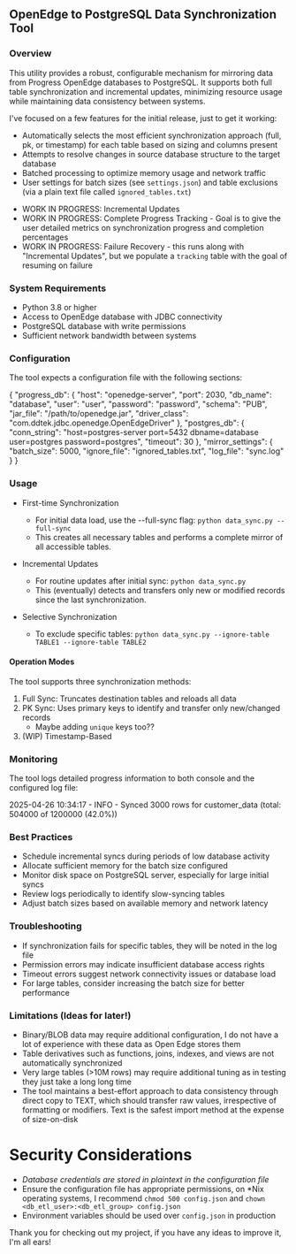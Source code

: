 ## OpenEdge to PostgreSQL Data Synchronization Tool

### Overview
This utility provides a robust, configurable mechanism for mirroring data from Progress OpenEdge databases to PostgreSQL. It supports both full table synchronization and incremental updates, minimizing resource usage while maintaining data consistency between systems.

I've focused on a few features for the initial release, just to get it working:

* Automatically selects the most efficient synchronization approach (full, pk, or timestamp) for each table based on sizing and columns present
* Attempts to resolve  changes in source database structure to the target database
* Batched processing to optimize memory usage and network traffic
* User settings for batch sizes (see `settings.json`) and table exclusions (via a plain text file called `ignored_tables.txt`)

- WORK IN PROGRESS: Incremental Updates
- WORK IN PROGRESS: Complete Progress Tracking - Goal is to give the user detailed metrics on synchronization progress and completion percentages
- WORK IN PROGRESS: Failure Recovery - this runs along with "Incremental Updates", but we populate a `tracking` table with the goal of resuming on failure

### System Requirements

* Python 3.8 or higher
* Access to OpenEdge database with JDBC connectivity
* PostgreSQL database with write permissions
* Sufficient network bandwidth between systems

### Configuration
The tool expects a configuration file with the following sections:

  {
    "progress_db": {
      "host": "openedge-server",
      "port": 2030,
      "db_name": "database",
      "user": "user",
      "password": "password",
      "schema": "PUB",
      "jar_file": "/path/to/openedge.jar",
      "driver_class": "com.ddtek.jdbc.openedge.OpenEdgeDriver"
    },
    "postgres_db": {
      "conn_string": "host=postgres-server port=5432 dbname=database user=postgres password=postgres",
      "timeout": 30
    },
    "mirror_settings": {
      "batch_size": 5000,
      "ignore_file": "ignored_tables.txt",
      "log_file": "sync.log"
    }
  }

### Usage

* First-time Synchronization
  - For initial data load, use the --full-sync flag: `python data_sync.py --full-sync`
  - This creates all necessary tables and performs a complete mirror of all accessible tables.
    
* Incremental Updates
  - For routine updates after initial sync: `python data_sync.py`
  - This (eventually) detects and transfers only new or modified records since the last synchronization.
    
* Selective Synchronization
  - To exclude specific tables: `python data_sync.py --ignore-table TABLE1 --ignore-table TABLE2`

#### Operation Modes
The tool supports three synchronization methods:

1. Full Sync: Truncates destination tables and reloads all data 
2. PK Sync:  Uses primary keys to identify and transfer only new/changed records
   * Maybe adding `unique` keys too??
3. (WIP) Timestamp-Based 

### Monitoring

The tool logs detailed progress information to both console and the configured log file:

2025-04-26 10:34:17 - INFO - Synced 3000 rows for customer_data (total: 504000 of 1200000 (42.0%))

### Best Practices

* Schedule incremental syncs during periods of low database activity
* Allocate sufficient memory for the batch size configured
* Monitor disk space on PostgreSQL server, especially for large initial syncs
* Review logs periodically to identify slow-syncing tables
* Adjust batch sizes based on available memory and network latency

### Troubleshooting

* If synchronization fails for specific tables, they will be noted in the log file
* Permission errors may indicate insufficient database access rights
* Timeout errors suggest network connectivity issues or database load
* For large tables, consider increasing the batch size for better performance

### Limitations (Ideas for later!)

* Binary/BLOB data may require additional configuration, I do not have a lot of experience with these data as Open Edge stores them
* Table derivatives such as functions, joins, indexes, and views are not automatically synchronized
* Very large tables (>10M rows) may require additional tuning as in testing they just take a long long time
* The tool maintains a best-effort approach to data consistency through direct copy to TEXT, which should transfer raw values, irrespective of formatting or modifiers. Text is the safest import method at the expense of size-on-disk

# Security Considerations

* _Database credentials are stored in plaintext in the configuration file_
* Ensure the configuration file has appropriate permissions, on *Nix operating systems, I recommend `chmod 500 config.json` and `chown <db_etl_user>:<db_etl_group> config.json`
* Environment variables should be used over `config.json` in production


Thank you for checking out my project, if you have any ideas to improve it, I'm all ears!
